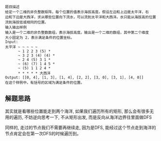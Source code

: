 ```azure
题目描述
给定一个二维的非负整数矩阵，每个位置的值表示海拔高度。假设左边和上边是太平洋，右
边和下边是大西洋，求从哪些位置向下流水，可以流到太平洋和大西洋。水只能从海拔高的位置
流到海拔低或相同的位置。
输入输出样例
输入是一个二维的非负整数数组，表示海拔高度。输出是一个二维的数组，其中第二个维度
大小固定为 2，表示满足条件的位置坐标。
Input:
太平洋 ~ ~ ~ ~ ~
      ~ 1 2 2 3 (5) *
      ~ 3 2 3 (4) (4) *
      ~ 2 4 (5) 3 1 *
      ~ (6) (7) 1 4 5 *
      ~ (5) 1 1 2 4 *
      * * * * * 大西洋
Output: [[0, 4], [1, 3], [1, 4], [2, 2], [3, 0], [3, 1], [4, 0]]
在这个样例中，有括号的区域为满足条件的位置。
```
## 解题思路
其实就是看哪些位置能走到两个海洋, 如果我们遍历所有的矩形, 那么会有很多无用的遍历, 不妨逆向思考一下, 不从矩形出发, 而是反向从海洋边界往里面做DFS

同样的, 走过的节点我们不需要再继续走, 因为是DFS, 能经过这个节点走到海洋的节点肯定会在第一次DFS的时候遍历到。